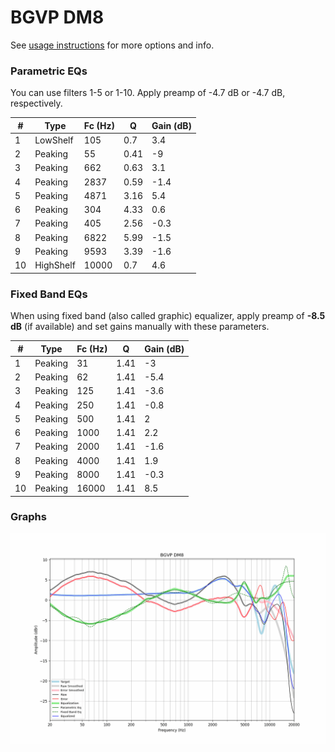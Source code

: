 # BGVP DM8
See [usage instructions](https://github.com/jaakkopasanen/AutoEq#usage) for more options and info.

### Parametric EQs
You can use filters 1-5 or 1-10. Apply preamp of -4.7 dB or -4.7 dB, respectively.

|   # | Type      |   Fc (Hz) |    Q |   Gain (dB) |
|-----|-----------|-----------|------|-------------|
|   1 | LowShelf  |       105 | 0.7  |         3.4 |
|   2 | Peaking   |        55 | 0.41 |        -9   |
|   3 | Peaking   |       662 | 0.63 |         3.1 |
|   4 | Peaking   |      2837 | 0.59 |        -1.4 |
|   5 | Peaking   |      4871 | 3.16 |         5.4 |
|   6 | Peaking   |       304 | 4.33 |         0.6 |
|   7 | Peaking   |       405 | 2.56 |        -0.3 |
|   8 | Peaking   |      6822 | 5.99 |        -1.5 |
|   9 | Peaking   |      9593 | 3.39 |        -1.6 |
|  10 | HighShelf |     10000 | 0.7  |         4.6 |

### Fixed Band EQs
When using fixed band (also called graphic) equalizer, apply preamp of **-8.5 dB** (if available) and set gains manually with these parameters.

|   # | Type    |   Fc (Hz) |    Q |   Gain (dB) |
|-----|---------|-----------|------|-------------|
|   1 | Peaking |        31 | 1.41 |        -3   |
|   2 | Peaking |        62 | 1.41 |        -5.4 |
|   3 | Peaking |       125 | 1.41 |        -3.6 |
|   4 | Peaking |       250 | 1.41 |        -0.8 |
|   5 | Peaking |       500 | 1.41 |         2   |
|   6 | Peaking |      1000 | 1.41 |         2.2 |
|   7 | Peaking |      2000 | 1.41 |        -1.6 |
|   8 | Peaking |      4000 | 1.41 |         1.9 |
|   9 | Peaking |      8000 | 1.41 |        -0.3 |
|  10 | Peaking |     16000 | 1.41 |         8.5 |

### Graphs
![](./BGVP%20DM8.png)
